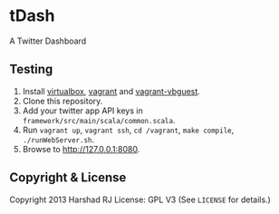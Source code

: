 tDash
=====

A Twitter Dashboard

## Testing

1. Install [virtualbox][3], [vagrant][4] and [vagrant-vbguest][5].
2. Clone this repository.
3. Add your twitter app API keys in `framework/src/main/scala/common.scala`.
4. Run `vagrant up`, `vagrant ssh`, `cd /vagrant`, `make compile`, `./runWebServer.sh`.
5. Browse to http://127.0.0.1:8080.

## Copyright & License ##
Copyright 2013 Harshad RJ
License: GPL V3 (See `LICENSE` for details.)

[1]: https://github.com/yui/yuicompressor/downloads
[2]: http://www.scala-sbt.org
[3]: https://www.virtualbox.org/
[4]: http://www.vagrantup.com/
[5]: http://kvz.io/blog/2013/01/16/vagrant-tip-keep-virtualbox-guest-additions-in-sync/
